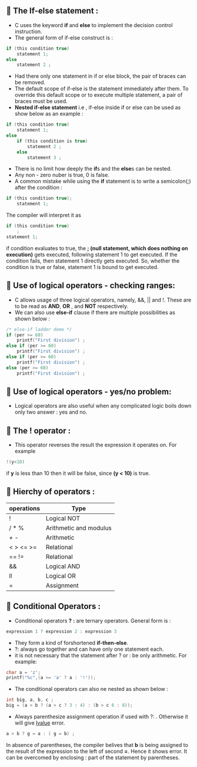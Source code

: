 ## :rocket: The If-else statement : 
* C uses the keyword **if** and **else** to implement the decision control instruction.
* The general form of if-else construct is :
``` c program
if (this condition true)
    statement 1;
else
    statement 2 ; 
```
* Had there only one statement in if or else block, the pair of braces can be removed.
* The default scope of if-else is the statement immediately after them. To override this default scope or to execute multiple statement, a pair of braces must be used.
* **Nested if-else statement** i.e , if-else inside if or else can be used as show below as an example : 
``` c program
if (this condition true)
    statement 1;
else
    if (this condition is true)
        statement 2 ;
    else
        statement 3 ;
```
* There is no limit how deeply the **if**s and the **else**s can be nested.
* Any non - zero nuber is true, 0 is false.
* A common mistake while using the **if** statement is to write a semicolon(;) after the condition :
``` c program
if (this condition true);
    statement 1;
```
The compiler will interpret it as
``` c program
if (this condition true)
    ;
statement 1;
```
if condition evaluates to true, the **; (null statement, which does nothing on execution)** gets executed, following statement 1 to get executed. If the condition fails, then statement 1 directly gets executed. So, whether the condition is true or false, statement 1 is bound to get executed.
## :rocket: Use of logical operators - checking ranges:
* C allows usage of three logical operators, namely, &&, || and !. These are to be read as **AND**, **OR** , and **NOT** respectively.
* We can also use **else-if** clause if there are multiple possibilities as shown below :
``` c program
/* else-if ladder demo */
if (per >= 60)
    printf("First division") ;
else if (per >= 60)
    printf("First division") ;
else if (per >= 60)
    printf("First division") ;
else (per >= 60)
    printf("First division") ;  
```
## :rocket: Use of logical operators - yes/no problem:
* Logical operators are also useful when any complicated logic boils down only two answer : yes and no.
## :rocket: The ! operator :
* This operator reverses the result the expression it operates on. For example
``` c program
!(y<10)
```
if **y** is less than 10 then it will be false, since **(y < 10)** is true.
## :rocket: Hierchy of operators :
operations | Type
-----------|------------------------
!          | Logical NOT  
/ * %      | Arithmetic and modulus
 *+* *-*   | Arithmetic
< > <= >=  | Relational
 == !=     | Relational
 &&        | Logical AND
 ll        | Logical OR
  =        | Assignment
 ## :rocket: Conditional Operators :
 * Conditional operators **?** **:** are ternary operators. General form is :
 ``` c program
 expression 1 ? expression 2 : expression 3
 ```
 * They form a kind of forshortened **if-then-else**.
 * ?: always go together and can have only one statement each.
 * it is not necessary that the statement after ? or : be only arithmetic. For example:
 ``` c program
 char a = 'z';
 printf("%c",(a >= 'a' ? a : '!'));
 ```
 * The conditional operators can also ne nested as shown below :
 ``` c program
 int big, a, b, c ;
 big = (a > b ? (a > c ? 3 : 4) : (b > c 6 : 8));
 ```
 * Always parenthesize assignment operation if used with ?: . Otherwise it will give [lvalue](https://www.geeksforgeeks.org/else-without-if-and-l-value-required-error-in-c/) error.
 ``` c program
 a > b ? g = a : ( g = b) ;
 ```
 In absence of parentheses, the compiler belives that **b** is being assigned to the result of the expression to the left of second **=**. Hence it shows error. It can be overcomed by enclosing : part of the statement by parentheses. 
 

